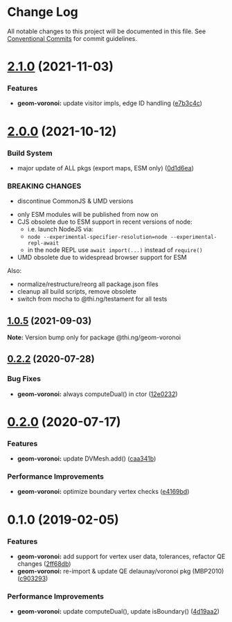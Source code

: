 # Change Log

All notable changes to this project will be documented in this file.
See [Conventional Commits](https://conventionalcommits.org) for commit guidelines.

# [2.1.0](https://github.com/thi-ng/umbrella/compare/@thi.ng/geom-voronoi@2.0.6...@thi.ng/geom-voronoi@2.1.0) (2021-11-03)


### Features

* **geom-voronoi:** update visitor impls, edge ID handling ([e7b3c4c](https://github.com/thi-ng/umbrella/commit/e7b3c4cd1a4e92163db75191637eec852b9fabc6))





# [2.0.0](https://github.com/thi-ng/umbrella/compare/@thi.ng/geom-voronoi@1.0.5...@thi.ng/geom-voronoi@2.0.0) (2021-10-12)


### Build System

* major update of ALL pkgs (export maps, ESM only) ([0d1d6ea](https://github.com/thi-ng/umbrella/commit/0d1d6ea9fab2a645d6c5f2bf2591459b939c09b6))


### BREAKING CHANGES

* discontinue CommonJS & UMD versions

- only ESM modules will be published from now on
- CJS obsolete due to ESM support in recent versions of node:
  - i.e. launch NodeJS via:
  - `node --experimental-specifier-resolution=node --experimental-repl-await`
  - in the node REPL use `await import(...)` instead of `require()`
- UMD obsolete due to widespread browser support for ESM

Also:
- normalize/restructure/reorg all package.json files
- cleanup all build scripts, remove obsolete
- switch from mocha to @thi.ng/testament for all tests






##  [1.0.5](https://github.com/thi-ng/umbrella/compare/@thi.ng/geom-voronoi@1.0.4...@thi.ng/geom-voronoi@1.0.5) (2021-09-03)

**Note:** Version bump only for package @thi.ng/geom-voronoi

##  [0.2.2](https://github.com/thi-ng/umbrella/compare/@thi.ng/geom-voronoi@0.2.1...@thi.ng/geom-voronoi@0.2.2) (2020-07-28)

###  Bug Fixes

- **geom-voronoi:** always computeDual() in ctor ([12e0232](https://github.com/thi-ng/umbrella/commit/12e023265c8d141e6c5f4e539541dfc017fdcfc1))

#  [0.2.0](https://github.com/thi-ng/umbrella/compare/@thi.ng/geom-voronoi@0.1.55...@thi.ng/geom-voronoi@0.2.0) (2020-07-17)

###  Features

- **geom-voronoi:** update DVMesh.add() ([caa341b](https://github.com/thi-ng/umbrella/commit/caa341b8e40630981ca71db1c7cb84e8b30f4cc6))

###  Performance Improvements

- **geom-voronoi:** optimize boundary vertex checks ([e4169bd](https://github.com/thi-ng/umbrella/commit/e4169bd73107b4835c0739676bd296c0e4902b1e))

#  0.1.0 (2019-02-05)

###  Features

- **geom-voronoi:** add support for vertex user data, tolerances, refactor QE changes ([2ff68db](https://github.com/thi-ng/umbrella/commit/2ff68db))
- **geom-voronoi:** re-import & update QE delaunay/voronoi pkg (MBP2010) ([c903293](https://github.com/thi-ng/umbrella/commit/c903293))

###  Performance Improvements

- **geom-voronoi:** update computeDual(), update isBoundary() ([4d19aa2](https://github.com/thi-ng/umbrella/commit/4d19aa2))
